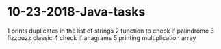 # 10-23-2018-Java-tasks

1 prints duplicates in the list of strings
2 function to check if palindrome
3 fizzbuzz classic
4 check if anagrams
5 printing multiplication array
